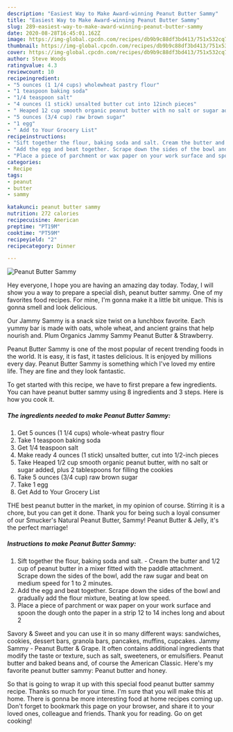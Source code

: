```yaml
---
description: "Easiest Way to Make Award-winning Peanut Butter Sammy"
title: "Easiest Way to Make Award-winning Peanut Butter Sammy"
slug: 289-easiest-way-to-make-award-winning-peanut-butter-sammy
date: 2020-08-28T16:45:01.162Z
image: https://img-global.cpcdn.com/recipes/db9b9c88df3bd413/751x532cq70/peanut-butter-sammy-recipe-main-photo.jpg
thumbnail: https://img-global.cpcdn.com/recipes/db9b9c88df3bd413/751x532cq70/peanut-butter-sammy-recipe-main-photo.jpg
cover: https://img-global.cpcdn.com/recipes/db9b9c88df3bd413/751x532cq70/peanut-butter-sammy-recipe-main-photo.jpg
author: Steve Woods
ratingvalue: 4.3
reviewcount: 10
recipeingredient:
- "5 ounces (1 1/4 cups) wholewheat pastry flour"
- "1 teaspoon baking soda"
- "1/4 teaspoon salt"
- "4 ounces (1 stick) unsalted butter cut into 12inch pieces"
- " Heaped 12 cup smooth organic peanut butter with no salt or sugar added plus 2 tablespoons for filling the cookies"
- "5 ounces (3/4 cup) raw brown sugar"
- "1 egg"
- " Add to Your Grocery List"
recipeinstructions:
- "Sift together the flour, baking soda and salt. Cream the butter and 1/2 cup of peanut butter in a mixer fitted with the paddle attachment. Scrape down the sides of the bowl, add the raw sugar and beat on medium speed for 1 to 2 minutes."
- "Add the egg and beat together. Scrape down the sides of the bowl and gradually add the flour mixture, beating at low speed."
- "Place a piece of parchment or wax paper on your work surface and spoon the dough onto the paper in a strip 12 to 14 inches long and about 2"
categories:
- Recipe
tags:
- peanut
- butter
- sammy

katakunci: peanut butter sammy 
nutrition: 272 calories
recipecuisine: American
preptime: "PT19M"
cooktime: "PT59M"
recipeyield: "2"
recipecategory: Dinner

---
```



![Peanut Butter Sammy](https://img-global.cpcdn.com/recipes/db9b9c88df3bd413/751x532cq70/peanut-butter-sammy-recipe-main-photo.jpg)

Hey everyone, I hope you are having an amazing day today. Today, I will show you a way to prepare a special dish, peanut butter sammy. One of my favorites food recipes. For mine, I'm gonna make it a little bit unique. This is gonna smell and look delicious.

Our Jammy Sammy is a snack size twist on a lunchbox favorite. Each yummy bar is made with oats, whole wheat, and ancient grains that help nourish and. Plum Organics Jammy Sammy Peanut Butter &amp; Strawberry.

Peanut Butter Sammy is one of the most popular of recent trending foods in the world. It is easy, it is fast, it tastes delicious. It is enjoyed by millions every day. Peanut Butter Sammy is something which I've loved my entire life. They are fine and they look fantastic.


To get started with this recipe, we have to first prepare a few ingredients. You can have peanut butter sammy using 8 ingredients and 3 steps. Here is how you cook it.

<!--inarticleads1-->

##### The ingredients needed to make Peanut Butter Sammy:

1. Get 5 ounces (1 1/4 cups) whole-wheat pastry flour
1. Take 1 teaspoon baking soda
1. Get 1/4 teaspoon salt
1. Make ready 4 ounces (1 stick) unsalted butter, cut into 1/2-inch pieces
1. Take  Heaped 1/2 cup smooth organic peanut butter, with no salt or sugar added, plus 2 tablespoons for filling the cookies
1. Take 5 ounces (3/4 cup) raw brown sugar
1. Take 1 egg
1. Get  Add to Your Grocery List


THE best peanut butter in the market, in my opinion of course. Stirring it is a chore, but you can get it done. Thank you for being such a loyal consumer of our Smucker&#39;s Natural Peanut Butter, Sammy! Peanut Butter &amp; Jelly, it&#39;s the perfect marriage! 

<!--inarticleads2-->

##### Instructions to make Peanut Butter Sammy:

1. Sift together the flour, baking soda and salt. - Cream the butter and 1/2 cup of peanut butter in a mixer fitted with the paddle attachment. Scrape down the sides of the bowl, add the raw sugar and beat on medium speed for 1 to 2 minutes.
1. Add the egg and beat together. Scrape down the sides of the bowl and gradually add the flour mixture, beating at low speed.
1. Place a piece of parchment or wax paper on your work surface and spoon the dough onto the paper in a strip 12 to 14 inches long and about 2


Savory &amp; Sweet and you can use it in so many different ways: sandwiches, cookies, dessert bars, granola bars, pancakes, muffins, cupcakes. Jammy Sammy - Peanut Butter &amp; Grape. It often contains additional ingredients that modify the taste or texture, such as salt, sweeteners, or emulsifiers. Peanut butter and baked beans and, of course the American Classic. Here&#39;s my favorite peanut butter sammy: Peanut butter and honey. 

So that is going to wrap it up with this special food peanut butter sammy recipe. Thanks so much for your time. I'm sure that you will make this at home. There is gonna be more interesting food at home recipes coming up. Don't forget to bookmark this page on your browser, and share it to your loved ones, colleague and friends. Thank you for reading. Go on get cooking!
